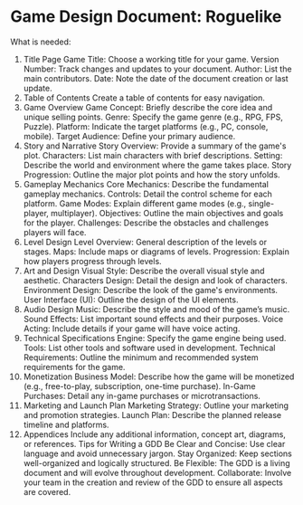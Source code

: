 # Game Design Document: Roguelike

What is needed: 

1. Title Page
Game Title: Choose a working title for your game.
Version Number: Track changes and updates to your document.
Author: List the main contributors.
Date: Note the date of the document creation or last update.
2. Table of Contents
Create a table of contents for easy navigation.
3. Game Overview
Game Concept: Briefly describe the core idea and unique selling points.
Genre: Specify the game genre (e.g., RPG, FPS, Puzzle).
Platform: Indicate the target platforms (e.g., PC, console, mobile).
Target Audience: Define your primary audience.
4. Story and Narrative
Story Overview: Provide a summary of the game's plot.
Characters: List main characters with brief descriptions.
Setting: Describe the world and environment where the game takes place.
Story Progression: Outline the major plot points and how the story unfolds.
5. Gameplay Mechanics
Core Mechanics: Describe the fundamental gameplay mechanics.
Controls: Detail the control scheme for each platform.
Game Modes: Explain different game modes (e.g., single-player, multiplayer).
Objectives: Outline the main objectives and goals for the player.
Challenges: Describe the obstacles and challenges players will face.
6. Level Design
Level Overview: General description of the levels or stages.
Maps: Include maps or diagrams of levels.
Progression: Explain how players progress through levels.
7. Art and Design
Visual Style: Describe the overall visual style and aesthetic.
Characters Design: Detail the design and look of characters.
Environment Design: Describe the look of the game's environments.
User Interface (UI): Outline the design of the UI elements.
8. Audio Design
Music: Describe the style and mood of the game’s music.
Sound Effects: List important sound effects and their purposes.
Voice Acting: Include details if your game will have voice acting.
9. Technical Specifications
Engine: Specify the game engine being used.
Tools: List other tools and software used in development.
Technical Requirements: Outline the minimum and recommended system requirements for the game.
10. Monetization
Business Model: Describe how the game will be monetized (e.g., free-to-play, subscription, one-time purchase).
In-Game Purchases: Detail any in-game purchases or microtransactions.
11. Marketing and Launch Plan
Marketing Strategy: Outline your marketing and promotion strategies.
Launch Plan: Describe the planned release timeline and platforms.
12. Appendices
Include any additional information, concept art, diagrams, or references.
Tips for Writing a GDD
Be Clear and Concise: Use clear language and avoid unnecessary jargon.
Stay Organized: Keep sections well-organized and logically structured.
Be Flexible: The GDD is a living document and will evolve throughout development.
Collaborate: Involve your team in the creation and review of the GDD to ensure all aspects are covered.